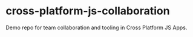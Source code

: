 cross-platform-js-collaboration
===============================

Demo repo for team collaboration and tooling in Cross Platform JS Apps.

